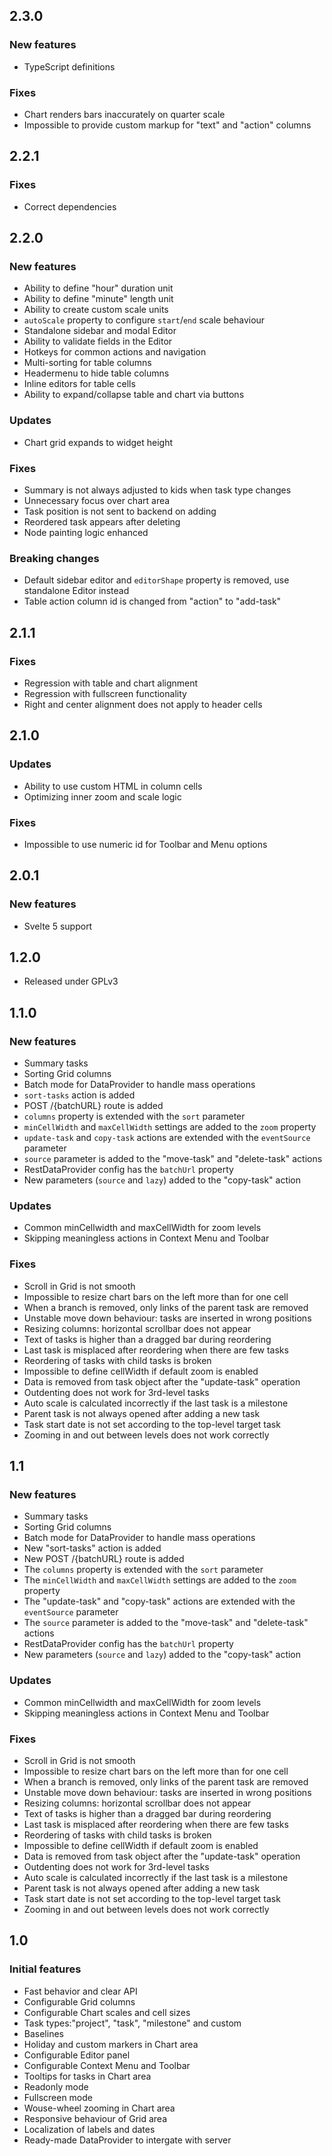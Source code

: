 ## 2.3.0

### New features

-   TypeScript definitions

### Fixes

-   Chart renders bars inaccurately on quarter scale
-   Impossible to provide custom markup for "text" and "action" columns

## 2.2.1

### Fixes

-   Correct dependencies

## 2.2.0

### New features

-   Ability to define "hour" duration unit
-   Ability to define "minute" length unit
-   Ability to create custom scale units
-   `autoScale` property to configure `start`/`end` scale behaviour
-   Standalone sidebar and modal Editor
-   Ability to validate fields in the Editor
-   Hotkeys for common actions and navigation
-   Multi-sorting for table columns
-   Headermenu to hide table columns
-   Inline editors for table cells
-   Ability to expand/collapse table and chart via buttons

### Updates

-   Chart grid expands to widget height

### Fixes

-   Summary is not always adjusted to kids when task type changes
-   Unnecessary focus over chart area
-   Task position is not sent to backend on adding
-   Reordered task appears after deleting
-   Node painting logic enhanced

### Breaking changes

-   Default sidebar editor and `editorShape` property is removed, use standalone Editor instead
-   Table action column id is changed from "action" to "add-task"

## 2.1.1

### Fixes

-   Regression with table and chart alignment
-   Regression with fullscreen functionality
-   Right and center alignment does not apply to header cells

## 2.1.0

### Updates

-   Ability to use custom HTML in column cells
-   Optimizing inner zoom and scale logic

### Fixes

-   Impossible to use numeric id for Toolbar and Menu options

## 2.0.1

### New features

-   Svelte 5 support

## 1.2.0

-   Released under GPLv3

## 1.1.0

### New features

-   Summary tasks
-   Sorting Grid columns
-   Batch mode for DataProvider to handle mass operations
-   `sort-tasks` action is added
-   POST /{batchURL} route is added
-   `columns` property is extended with the `sort` parameter
-   `minCellWidth` and `maxCellWidth` settings are added to the `zoom` property
-   `update-task` and `copy-task` actions are extended with the `eventSource` parameter
-   `source` parameter is added to the "move-task" and "delete-task" actions
-   RestDataProvider config has the `batchUrl` property
-   New parameters (`source` and `lazy`) added to the "copy-task" action

### Updates

-   Common minCellwidth and maxCellWidth for zoom levels
-   Skipping meaningless actions in Context Menu and Toolbar

### Fixes

-   Scroll in Grid is not smooth
-   Impossible to resize chart bars on the left more than for one cell
-   When a branch is removed, only links of the parent task are removed
-   Unstable move down behaviour: tasks are inserted in wrong positions
-   Resizing columns: horizontal scrollbar does not appear
-   Text of tasks is higher than a dragged bar during reordering
-   Last task is misplaced after reordering when there are few tasks
-   Reordering of tasks with child tasks is broken
-   Impossible to define cellWidth if default zoom is enabled
-   Data is removed from task object after the "update-task" operation
-   Outdenting does not work for 3rd-level tasks
-   Auto scale is calculated incorrectly if the last task is a milestone
-   Parent task is not always opened after adding a new task
-   Task start date is not set according to the top-level target task
-   Zooming in and out between levels does not work correctly

## 1.1

### New features

-   Summary tasks
-   Sorting Grid columns
-   Batch mode for DataProvider to handle mass operations
-   New "sort-tasks" action is added
-   New POST /{batchURL} route is added
-   The `columns` property is extended with the `sort` parameter
-   The `minCellWidth` and `maxCellWidth` settings are added to the `zoom` property
-   The "update-task" and "copy-task" actions are extended with the `eventSource` parameter
-   The `source` parameter is added to the "move-task" and "delete-task" actions
-   RestDataProvider config has the `batchUrl` property
-   New parameters (`source` and `lazy`) added to the "copy-task" action

### Updates

-   Common minCellwidth and maxCellWidth for zoom levels
-   Skipping meaningless actions in Context Menu and Toolbar

### Fixes

-   Scroll in Grid is not smooth
-   Impossible to resize chart bars on the left more than for one cell
-   When a branch is removed, only links of the parent task are removed
-   Unstable move down behaviour: tasks are inserted in wrong positions
-   Resizing columns: horizontal scrollbar does not appear
-   Text of tasks is higher than a dragged bar during reordering
-   Last task is misplaced after reordering when there are few tasks
-   Reordering of tasks with child tasks is broken
-   Impossible to define cellWidth if default zoom is enabled
-   Data is removed from task object after the "update-task" operation
-   Outdenting does not work for 3rd-level tasks
-   Auto scale is calculated incorrectly if the last task is a milestone
-   Parent task is not always opened after adding a new task
-   Task start date is not set according to the top-level target task
-   Zooming in and out between levels does not work correctly

## 1.0

### Initial features

-   Fast behavior and clear API
-   Configurable Grid columns
-   Configurable Chart scales and cell sizes
-   Task types:"project", "task", "milestone" and custom
-   Baselines
-   Holiday and custom markers in Chart area
-   Configurable Editor panel
-   Configurable Context Menu and Toolbar
-   Tooltips for tasks in Chart area
-   Readonly mode
-   Fullscreen mode
-   Wouse-wheel zooming in Chart area
-   Responsive behaviour of Grid area
-   Localization of labels and dates
-   Ready-made DataProvider to intergate with server
